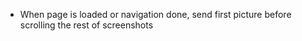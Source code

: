 - When page is loaded or navigation done, send first picture before scrolling the rest of screenshots

